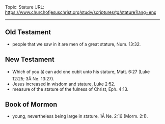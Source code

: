 Topic: Stature
URL: https://www.churchofjesuschrist.org/study/scriptures/tg/stature?lang=eng

---

## Old Testament

- people that we saw in it are men of a great stature, Num. 13:32.

## New Testament

- Which of you â¦ can add one cubit unto his stature, Matt. 6:27 (Luke 12:25; 3Â Ne. 13:27).
- Jesus increased in wisdom and stature, Luke 2:52.
- measure of the stature of the fulness of Christ, Eph. 4:13.

## Book of Mormon

- young, nevertheless being large in stature, 1Â Ne. 2:16 (Morm. 2:1).

